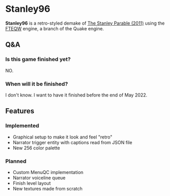 # Stanley96
 
**Stanley96** is a retro-styled demake of [The Stanley Parable (2011)](https://www.moddb.com/mods/the-stanley-parable) using the [FTEQW](https://fte.triptohell.info/) engine, a branch of the Quake engine.

## Q&A

### Is this game finished yet?

NO.

### When will it be finished?

I don't know. I want to have it finished before the end of May 2022.

## Features

### Implemented

- Graphical setup to make it look and feel "retro"
- Narrator trigger entity with captions read from JSON file
- New 256 color palette

### Planned

- Custom MenuQC implementation
- Narrator voiceline queue
- Finish level layout
- New textures made from scratch